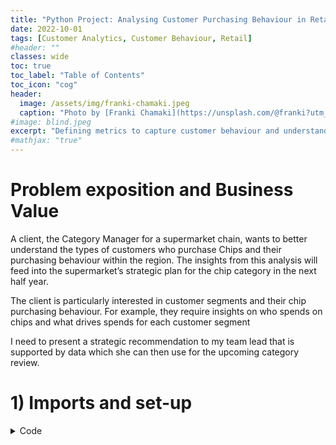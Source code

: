 ```yaml
---
title: "Python Project: Analysing Customer Purchasing Behaviour in Retail"
date: 2022-10-01
tags: [Customer Analytics, Customer Behaviour, Retail]
#header: ""
classes: wide
toc: true
toc_label: "Table of Contents"
toc_icon: "cog"
header:
  image: /assets/img/franki-chamaki.jpeg
  caption: "Photo by [Franki Chamaki](https://unsplash.com/@franki?utm_source=unsplash&utm_medium=referral&utm_content=creditCopyText) on [Unsplash](https://unsplash.com/?utm_source=unsplash&utm_medium=referral&utm_content=creditCopyText)"
#image: blind.jpeg
excerpt: "Defining metrics to capture customer behaviour and understanding the drivers of spend for different segments"
#mathjax: "true"
---
```




# Problem exposition and Business Value

A client, the Category Manager for a supermarket chain, wants to better understand the types of customers who purchase Chips and their purchasing behaviour within the region. The insights from this analysis will feed into the supermarket’s strategic plan for the chip category in the next half year.

The client is particularly interested in customer segments and their chip purchasing behaviour. For example, they require insights on who spends on chips and what drives spends for each customer segment

I need to present a strategic recommendation to my team lead that is supported by data which she can then use for the upcoming category review.

# 1) Imports and set-up


<details><summary>Code</summary><figure class="highlight">
    <pre><code data-lang="python"><span class="s1"> {% highlight python %}
    import pandas as pd
    import numpy as np
    import matplotlib.pyplot as plt
    import seaborn as sns
    import datetime

    plt.style.use('fivethirtyeight')
    {% endhighlight %} </span></code></pre></figure></details>


# 2) Load Datasets


```python
df_trans = pd.read_csv('/path_to_data/transaction_data.csv')
df_behv = pd.read_csv('/path_to_data/purchase_behaviour.csv')

```

# 3) Data Cleaning

## 3.1) Transactions dataset


```python
# find missing values

df_trans.isnull().sum()
```




    DATE              0
    STORE_NBR         0
    LYLTY_CARD_NBR    0
    TXN_ID            0
    PROD_NBR          0
    PROD_NAME         0
    PROD_QTY          0
    TOT_SALES         0
    dtype: int64




```python
# look at data types

df_trans.dtypes
```




    DATE               object
    STORE_NBR           int64
    LYLTY_CARD_NBR      int64
    TXN_ID              int64
    PROD_NBR            int64
    PROD_NAME          object
    PROD_QTY            int64
    TOT_SALES         float64
    dtype: object




```python
# change "DATE" column to datetime and PROD_NAME to string

df_trans['DATE'] = pd.to_datetime(df_trans['DATE'])
df_trans['PROD_NAME'] = df_trans['PROD_NAME'].astype('string')
```


```python
df_trans.dtypes
```




    DATE              datetime64[ns]
    STORE_NBR                  int64
    LYLTY_CARD_NBR             int64
    TXN_ID                     int64
    PROD_NBR                   int64
    PROD_NAME                 string
    PROD_QTY                   int64
    TOT_SALES                float64
    dtype: object




```python
# look at distributions and extreme values

df_trans.describe()
```




<div>
<style scoped>
    .dataframe tbody tr th:only-of-type {
        vertical-align: middle;
    }

    .dataframe tbody tr th {
        vertical-align: top;
    }

    .dataframe thead th {
        text-align: right;
    }
</style>
<table border="1" class="dataframe">
  <thead>
    <tr style="text-align: right;">
      <th></th>
      <th>STORE_NBR</th>
      <th>LYLTY_CARD_NBR</th>
      <th>TXN_ID</th>
      <th>PROD_NBR</th>
      <th>PROD_QTY</th>
      <th>TOT_SALES</th>
    </tr>
  </thead>
  <tbody>
    <tr>
      <th>count</th>
      <td>264836.00000</td>
      <td>2.648360e+05</td>
      <td>2.648360e+05</td>
      <td>264836.000000</td>
      <td>264836.000000</td>
      <td>264836.000000</td>
    </tr>
    <tr>
      <th>mean</th>
      <td>135.08011</td>
      <td>1.355495e+05</td>
      <td>1.351583e+05</td>
      <td>56.583157</td>
      <td>1.907309</td>
      <td>7.304200</td>
    </tr>
    <tr>
      <th>std</th>
      <td>76.78418</td>
      <td>8.057998e+04</td>
      <td>7.813303e+04</td>
      <td>32.826638</td>
      <td>0.643654</td>
      <td>3.083226</td>
    </tr>
    <tr>
      <th>min</th>
      <td>1.00000</td>
      <td>1.000000e+03</td>
      <td>1.000000e+00</td>
      <td>1.000000</td>
      <td>1.000000</td>
      <td>1.500000</td>
    </tr>
    <tr>
      <th>25%</th>
      <td>70.00000</td>
      <td>7.002100e+04</td>
      <td>6.760150e+04</td>
      <td>28.000000</td>
      <td>2.000000</td>
      <td>5.400000</td>
    </tr>
    <tr>
      <th>50%</th>
      <td>130.00000</td>
      <td>1.303575e+05</td>
      <td>1.351375e+05</td>
      <td>56.000000</td>
      <td>2.000000</td>
      <td>7.400000</td>
    </tr>
    <tr>
      <th>75%</th>
      <td>203.00000</td>
      <td>2.030942e+05</td>
      <td>2.027012e+05</td>
      <td>85.000000</td>
      <td>2.000000</td>
      <td>9.200000</td>
    </tr>
    <tr>
      <th>max</th>
      <td>272.00000</td>
      <td>2.373711e+06</td>
      <td>2.415841e+06</td>
      <td>114.000000</td>
      <td>200.000000</td>
      <td>650.000000</td>
    </tr>
  </tbody>
</table>
</div>



Let's investigate the highest TOT_SALES value


```python
df_trans[df_trans['TOT_SALES'] == 650]
```




<div>
<style scoped>
    .dataframe tbody tr th:only-of-type {
        vertical-align: middle;
    }

    .dataframe tbody tr th {
        vertical-align: top;
    }

    .dataframe thead th {
        text-align: right;
    }
</style>
<table border="1" class="dataframe">
  <thead>
    <tr style="text-align: right;">
      <th></th>
      <th>DATE</th>
      <th>STORE_NBR</th>
      <th>LYLTY_CARD_NBR</th>
      <th>TXN_ID</th>
      <th>PROD_NBR</th>
      <th>PROD_NAME</th>
      <th>PROD_QTY</th>
      <th>TOT_SALES</th>
    </tr>
  </thead>
  <tbody>
    <tr>
      <th>69762</th>
      <td>2018-08-19</td>
      <td>226</td>
      <td>226000</td>
      <td>226201</td>
      <td>4</td>
      <td>Dorito Corn Chp     Supreme 380g</td>
      <td>200</td>
      <td>650.0</td>
    </tr>
    <tr>
      <th>69763</th>
      <td>2019-05-20</td>
      <td>226</td>
      <td>226000</td>
      <td>226210</td>
      <td>4</td>
      <td>Dorito Corn Chp     Supreme 380g</td>
      <td>200</td>
      <td>650.0</td>
    </tr>
  </tbody>
</table>
</div>



Since the second highest TOT_SALES value is 29.5, this is clearly an outlier so I will drop this value


```python
df_trans.drop([69762, 69763], axis = 0, inplace = True)
```


```python
# Check for duplicate values

df_trans[df_trans.duplicated()]
```




<div>
<style scoped>
    .dataframe tbody tr th:only-of-type {
        vertical-align: middle;
    }

    .dataframe tbody tr th {
        vertical-align: top;
    }

    .dataframe thead th {
        text-align: right;
    }
</style>
<table border="1" class="dataframe">
  <thead>
    <tr style="text-align: right;">
      <th></th>
      <th>DATE</th>
      <th>STORE_NBR</th>
      <th>LYLTY_CARD_NBR</th>
      <th>TXN_ID</th>
      <th>PROD_NBR</th>
      <th>PROD_NAME</th>
      <th>PROD_QTY</th>
      <th>TOT_SALES</th>
    </tr>
  </thead>
  <tbody>
    <tr>
      <th>124845</th>
      <td>2018-01-10</td>
      <td>107</td>
      <td>107024</td>
      <td>108462</td>
      <td>45</td>
      <td>Smiths Thinly Cut   Roast Chicken 175g</td>
      <td>2</td>
      <td>6.0</td>
    </tr>
  </tbody>
</table>
</div>



There seems to be a single duplicated row. I will drop this.


```python
df_trans.drop(124845, axis = 0, inplace = True)
```


```python
# clean up PROD_NAME column by

# fixing spaces

for i in range(25):
    df_trans['PROD_NAME'] = df_trans['PROD_NAME'].replace(i*' ', ' ')

# removing whitespace

df_trans['PROD_NAME'] = df_trans['PROD_NAME'].str.strip()

# correcting misspelling of Doritos brand

df_trans['PROD_NAME'] = df_trans['PROD_NAME'].str.replace('Dorito', 'Doritos')
df_trans['PROD_NAME'] = df_trans['PROD_NAME'].str.replace('Doritoss', 'Doritos')
```


```python
df_trans['PROD_NAME'].value_counts().to_frame()
```




<div>
<style scoped>
    .dataframe tbody tr th:only-of-type {
        vertical-align: middle;
    }

    .dataframe tbody tr th {
        vertical-align: top;
    }

    .dataframe thead th {
        text-align: right;
    }
</style>
<table border="1" class="dataframe">
  <thead>
    <tr style="text-align: right;">
      <th></th>
      <th>PROD_NAME</th>
    </tr>
  </thead>
  <tbody>
    <tr>
      <th>Kettle Mozzarella   Basil &amp; Pesto 175g</th>
      <td>3304</td>
    </tr>
    <tr>
      <th>Kettle Tortilla ChpsHny&amp;Jlpno Chili 150g</th>
      <td>3296</td>
    </tr>
    <tr>
      <th>Cobs Popd Swt/Chlli &amp;Sr/Cream Chips 110g</th>
      <td>3269</td>
    </tr>
    <tr>
      <th>Tyrrells Crisps     Ched &amp; Chives 165g</th>
      <td>3268</td>
    </tr>
    <tr>
      <th>Cobs Popd Sea Salt  Chips 110g</th>
      <td>3265</td>
    </tr>
    <tr>
      <th>...</th>
      <td>...</td>
    </tr>
    <tr>
      <th>RRD Pc Sea Salt     165g</th>
      <td>1431</td>
    </tr>
    <tr>
      <th>Woolworths Medium   Salsa 300g</th>
      <td>1430</td>
    </tr>
    <tr>
      <th>NCC Sour Cream &amp;    Garden Chives 175g</th>
      <td>1419</td>
    </tr>
    <tr>
      <th>French Fries Potato Chips 175g</th>
      <td>1418</td>
    </tr>
    <tr>
      <th>WW Crinkle Cut      Original 175g</th>
      <td>1410</td>
    </tr>
  </tbody>
</table>
<p>114 rows × 1 columns</p>
</div>



## 3.2) Behaviours dataset


```python
# look at data types

df_behv.dtypes

# change "LIFESTAGE" and "PREMIUM_CUSTOMER" variables to 'string' type

df_behv['LIFESTAGE'] = df_behv['LIFESTAGE'].astype('string')
df_behv['PREMIUM_CUSTOMER'] = df_behv['PREMIUM_CUSTOMER'].astype('string')
```


```python
# check for duplicates

df_behv[df_behv.duplicated()]
```




<div>
<style scoped>
    .dataframe tbody tr th:only-of-type {
        vertical-align: middle;
    }

    .dataframe tbody tr th {
        vertical-align: top;
    }

    .dataframe thead th {
        text-align: right;
    }
</style>
<table border="1" class="dataframe">
  <thead>
    <tr style="text-align: right;">
      <th></th>
      <th>LYLTY_CARD_NBR</th>
      <th>LIFESTAGE</th>
      <th>PREMIUM_CUSTOMER</th>
    </tr>
  </thead>
  <tbody>
  </tbody>
</table>
</div>



There are no duplicates

# 4) Data Engineering


```python
# create feature to capture 'packet size'

df_trans['Packet Size'] = df_trans['PROD_NAME'].astype('str').str.extractall('(\d+)').unstack().fillna('').sum(axis=1).astype(int)

# create feature to capture year and month

df_trans['year_month'] = df_trans['DATE'].dt.to_period('M')

# create brand name feature

df_trans['brand_name'] = df_trans['PROD_NAME'].str.split(' ').str[0]
```

# 5) Merge datasets


```python
merged_df = pd.merge(df_trans, df_behv, how = 'inner', on = 'LYLTY_CARD_NBR')
merged_df.head()
```




<div>
<style scoped>
    .dataframe tbody tr th:only-of-type {
        vertical-align: middle;
    }

    .dataframe tbody tr th {
        vertical-align: top;
    }

    .dataframe thead th {
        text-align: right;
    }
</style>
<table border="1" class="dataframe">
  <thead>
    <tr style="text-align: right;">
      <th></th>
      <th>DATE</th>
      <th>STORE_NBR</th>
      <th>LYLTY_CARD_NBR</th>
      <th>TXN_ID</th>
      <th>PROD_NBR</th>
      <th>PROD_NAME</th>
      <th>PROD_QTY</th>
      <th>TOT_SALES</th>
      <th>Packet Size</th>
      <th>year_month</th>
      <th>brand_name</th>
      <th>LIFESTAGE</th>
      <th>PREMIUM_CUSTOMER</th>
    </tr>
  </thead>
  <tbody>
    <tr>
      <th>0</th>
      <td>2018-10-17</td>
      <td>1</td>
      <td>1000</td>
      <td>1</td>
      <td>5</td>
      <td>Natural Chip        Compny SeaSalt175g</td>
      <td>2</td>
      <td>6.0</td>
      <td>175</td>
      <td>2018-10</td>
      <td>Natural</td>
      <td>YOUNG SINGLES/COUPLES</td>
      <td>Premium</td>
    </tr>
    <tr>
      <th>1</th>
      <td>2019-05-14</td>
      <td>1</td>
      <td>1307</td>
      <td>348</td>
      <td>66</td>
      <td>CCs Nacho Cheese    175g</td>
      <td>3</td>
      <td>6.3</td>
      <td>175</td>
      <td>2019-05</td>
      <td>CCs</td>
      <td>MIDAGE SINGLES/COUPLES</td>
      <td>Budget</td>
    </tr>
    <tr>
      <th>2</th>
      <td>2018-10-11</td>
      <td>1</td>
      <td>1307</td>
      <td>346</td>
      <td>96</td>
      <td>WW Original Stacked Chips 160g</td>
      <td>2</td>
      <td>3.8</td>
      <td>160</td>
      <td>2018-10</td>
      <td>WW</td>
      <td>MIDAGE SINGLES/COUPLES</td>
      <td>Budget</td>
    </tr>
    <tr>
      <th>3</th>
      <td>2019-09-03</td>
      <td>1</td>
      <td>1307</td>
      <td>347</td>
      <td>54</td>
      <td>CCs Original 175g</td>
      <td>1</td>
      <td>2.1</td>
      <td>175</td>
      <td>2019-09</td>
      <td>CCs</td>
      <td>MIDAGE SINGLES/COUPLES</td>
      <td>Budget</td>
    </tr>
    <tr>
      <th>4</th>
      <td>2019-05-20</td>
      <td>1</td>
      <td>1343</td>
      <td>383</td>
      <td>61</td>
      <td>Smiths Crinkle Cut  Chips Chicken 170g</td>
      <td>2</td>
      <td>2.9</td>
      <td>170</td>
      <td>2019-05</td>
      <td>Smiths</td>
      <td>MIDAGE SINGLES/COUPLES</td>
      <td>Budget</td>
    </tr>
  </tbody>
</table>
</div>



# 6) EDA

## 6.1) Univariate Analysis - Purchase Frequency

We can find purchase frequency by looking at the number of transactions segmented by different variables



<details><summary>Code</summary><figure class="highlight">
    <pre><code data-lang="python"><span class="s1"> {% highlight python %}
    def uni_plot(feature, color, suptitle, title):
        a = merged_df[feature].value_counts().to_frame()
        a.reset_index(inplace = True)
        a.rename({'index':str(feature), str(feature):'Frequency'},
                   axis = 1, inplace = True)
        a.sort_values(by = 'Frequency', ascending = True, inplace = True)

        if len(a) > 10:
            a = a.iloc[len(a)-10:len(a)]

        if  merged_df[feature].dtype == int:
            merged_df[feature] = merged_df[feature].astype('string')


        plt.figure(figsize = (10, 6))
        plt.barh(a[feature], a['Frequency'], color = color, alpha = 0.7)
        plt.xlabel('Number of Transactions', size = 11)
        plt.xticks(size = 9)
        plt.ylabel(str(feature), size = 11)
        plt.yticks(size = 9)
        plt.title(title, size = 14)
        plt.suptitle(suptitle)


        plt.show()
        {% endhighlight %} </span></code></pre></figure></details>


### 6.11) Lifestage


<details><summary>Code</summary><figure class="highlight">
    <pre><code data-lang="python"><span class="s1"> {% highlight python %}
    uni_plot('LIFESTAGE', '#CF9893', 'Older Customers Purchase Chips Most Frequently',
         'Distribution of Transactions by Customers\' Lifestage')
         {% endhighlight %} </span></code></pre></figure></details>


<img src="{{ site.url }}{{ site.baseurl }}/images/retail-behaviour/output_31_0.png" alt="None">




```python
# let's also quickly find out how many customers are in each stage

merged_df.LYLTY_CARD_NBR.nunique() # yields 72636
```




    72636


And what proportion of the total customers do customers from the above segment make up?


<details><summary>Code</summary><figure class="highlight">
    <pre><code data-lang="python"><span class="s1"> {% highlight python %}
    cust_count = []
    lifestages = list(set(merged_df.LIFESTAGE))

    for i in lifestages:
        cust_count.append(merged_df[merged_df['LIFESTAGE'] == i]['LYLTY_CARD_NBR'].nunique())

    cust_per_lifestage = pd.DataFrame({'Lifestage': lifestages,
                                       'num_customers':cust_count})


    colors = ['#fbf8cc', '#fde4cf', '#f1c0e8',
              '#cfbaf0', '#a3c4f3', '#8eecf5',
              '#b9fbc0']


    fig1, ax1 = plt.subplots(figsize = (9, 8))

    ax1.pie(cust_per_lifestage['num_customers'], labels = cust_per_lifestage['Lifestage'],
            autopct='%1.1f%%', shadow = False, startangle = 90,
            textprops = {'fontsize':'12'}, colors = colors)


    ax1.axis('equal')  
    plt.title('Customers in Each Segment as Share of All Customers', size = 14)
    plt.suptitle('Retirees and Older Singles/Couples Account for 2 Out of Every 5 Customers')
    plt.show()
    {% endhighlight %} </span></code></pre></figure></details>



<img src="{{ site.url }}{{ site.baseurl }}/images/retail-behaviour/output_33_0.png" alt="None">



### 6.12) Product Name


<details><summary>Code</summary><figure class="highlight">
    <pre><code data-lang="python"><span class="s1"> {% highlight python %}
    uni_plot('brand_name', '#BC7C9C', '"Kettle" and "Smiths" Brand Chips are Purchased with the Greatest Frequency',
         'Top 10 Most Frequently Purchased Products (Number of Transactions)')
    {% endhighlight %} </span></code></pre></figure></details>




<img src="{{ site.url }}{{ site.baseurl }}/images/retail-behaviour/output_35_0.png" alt="None">





**Takeaways**:


- Older customers, whether they are married, single, retired or with children purchase chips with the greatest frequency. This suggests these are valuable segments to our client. However, we must note that this is not the same as saying "older customers buy the greatest amount of chip products". We will explore this particular question later.


- The "Kettle" and "Smiths" brands saw the greatest number of purchases *by transaction*, not by number of chip products sold. "Kettle" chips are a clear outlier because there is a substantial gap between it and 2nd-placed "Smiths" chips. "Pringles" and "Doritos" round out the top 4 with the rest of the pack trailing far behind



### 6.13) Customer Category



<details><summary>Code</summary><figure class="highlight">
    <pre><code data-lang="python"><span class="s1"> {% highlight python %}
    uni_plot('PREMIUM_CUSTOMER', '#7A5980',
             'The Greatest Proportion of Transactions Involve the "Mainstream" Customer Category',
             'Number of Transactions by Customer Category')

    {% endhighlight %} </span></code></pre></figure></details>




<img src="{{ site.url }}{{ site.baseurl }}/images/retail-behaviour/output_38_0.png" alt="None">




**Takeaways**:

- Clearly, the greatest number of sales involve the "Mainstream" customer category, while "Premium" customers are responsible for the least number of sales.


- However, this is to be expected. Premium customers usually buy higher-priced products and price is inversely correlated with both purchase frequency (as shown here) and purchase quantity.

    As a result, while we can say that Mainstream customers purchase chips with the greatest frequency, we **cannot** say that they are responsible for the greatest revenue for our client. As we have no data on pricing, we are unable to explore this avenue further


As we did with lifestage, let's check what proportion of customers belong to each segment

<details><summary>Code</summary><figure class="highlight">
    <pre><code data-lang="python"><span class="s1"> {% highlight python %}
    cust_count = []
    categories = list(set(merged_df.PREMIUM_CUSTOMER))

    for i in categories:
        cust_count.append(merged_df[merged_df['PREMIUM_CUSTOMER'] == i]['LYLTY_CARD_NBR'].nunique())

    cust_per_category = pd.DataFrame({'Category': categories,
                                       'num_customers':cust_count})


    colors = ['#cdb4db', '#ffafcc', '#a2d2ff']


    fig1, ax1 = plt.subplots(figsize = (9, 8))

    ax1.pie(cust_per_category['num_customers'], labels = cust_per_category['Category'],
            autopct='%1.1f%%', shadow = False, startangle = 90,
            textprops = {'fontsize':'12'}, colors = colors)


    ax1.axis('equal')  
    plt.title('Customers in Each Segment as Share of All Customers', size = 14)
    plt.suptitle('For every 60 customers, 16 are Premium, 24 are Mainstream and 20 are Budget')
    #plt.tight_layout()
    plt.show()
    {% endhighlight %} </span></code></pre></figure></details>




<img src="{{ site.url }}{{ site.baseurl }}/images/retail-behaviour/output_40_0.png" alt="None">



### 6.14) Evolution of Number of Transactions Through Time


<details><summary>Code</summary><figure class="highlight">
    <pre><code data-lang="python"><span class="s1"> {% highlight python %}
    transactions_per_month = merged_df.year_month.value_counts().to_frame()

    transactions_per_month.reset_index(inplace = True)

    transactions_per_month.sort_values(by = 'index', inplace = True)

    transactions_per_month['index'] = transactions_per_month['index'].astype('string')

    transactions_per_month.plot(x = 'index', y = 'year_month',
                                kind = 'line', figsize = (10, 6),
                                color = '#A96DA3', alpha = 0.7)

    plt.xlabel('Month', size = 11)
    plt.xticks(size = 9)
    plt.ylabel('Number of Transactions', size = 11)
    plt.yticks(size = 9)
    plt.title('Number of Transactions by Month', size = 14)
    plt.suptitle('Vast Majority of Transactions Occur Between 07-2018 and 06-2019')

    plt.legend().remove()
    {% endhighlight %} </span></code></pre></figure></details>




<img src="{{ site.url }}{{ site.baseurl }}/images/retail-behaviour/output_42_0.png" alt="None">






**Takeaways**:

Interestingly, there is a sharp increase in the number of transactions During July 2017. This number stays fairly high and consistent until June 2018, then drops sharply again.



It is not clear from the data why this is occuring. There is no clear seasonality aspect to the sales of chips. Perhaps there was an extremely successful marketing campaign that coincided with this period of high sales, but this is really unlikely.



Whatever factor explains this graph is of paramount importance to the client because it yields an immense increase in sales


## 6.2) Bivariate Analysis - Total Qty of Products Sold (Best-Selling Products)

<details><summary>Code</summary><figure class="highlight">
    <pre><code data-lang="python"><span class="s1"> {% highlight python %}
    def aggregator(x, y, color, suptitle, title):
        df = merged_df.groupby(x)[y].sum().to_frame().reset_index().sort_values(by = y, ascending = True)

        if len(df) > 10:
            df = df.iloc[len(df) - 10:len(df)]

        plt.figure(figsize = (10, 6))
        plt.barh(df[x], df[y], color = color, alpha = 0.7)
        plt.xlabel(y, size = 11)
        plt.xticks(size = 9)
        plt.ylabel(x, size = 11)
        plt.yticks(size = 9)
        plt.title(title, size = 14)
        plt.suptitle(suptitle)


        plt.show()
        {% endhighlight %} </span></code></pre></figure></details>

### 6.21) Total Product Sales by Brand - Best-Selling Brand


<details><summary>Code</summary><figure class="highlight">
    <pre><code data-lang="python"><span class="s1"> {% highlight python %}
    aggregator('brand_name', 'TOT_SALES', '#3B3B58',
               '"Kettle" chips dominate the competition and significantly outsold competitors',
               'Top 10 Products By Total Units Sold ')
    {% endhighlight %} </span></code></pre></figure></details>




<img src="{{ site.url }}{{ site.baseurl }}/images/retail-behaviour/output_47_0.png" alt="None">






**Takeaway**:


- The product with the greatest number of units sold belongs to the "Kettle" and "Doritos" brands. With our previous findings, we can conclude that not only are "Kettle" and "Doritos" brands chips bought most often, they are also bought at the greatest quantities (number of units) overall


- For example, "Kettle" chips were bought in over 1 million transactions with almost 4 million units bought. So we can also say that the average number of "Kettle" chips bought per transaction was about 4


- As before, "Smiths" and "Pringles" round out the top 4. Interestingly, however, we see that while "Doritos" chips outsold "Smiths" chips in terms of total quantity, Smiths chips were sold more often (by a slight amount). So, on average, customers bought "Smiths" chips more often but in smaller quantities compared to "Doritos" chips

### 6.22) Total Product Sales by Lifestage


<details><summary>Code</summary><figure class="highlight">
    <pre><code data-lang="python"><span class="s1"> {% highlight python %}
    aggregator('LIFESTAGE', 'TOT_SALES', '#CF9893',
               'Older Customers are the Biggest Purchasers of Chips',
               'Total Product Sales by Customer Lifestage')
    {% endhighlight %} </span></code></pre></figure></details>




<img src="{{ site.url }}{{ site.baseurl }}/images/retail-behaviour/output_50_0.png" alt="None">





**Takeaway**:


- We see that not only are Older Singles/Couples, Retirees and Older Families the customer segments that purchase chip products with the greatest frequency, they also purchase the largest quantities of chips.


-    These findings point to the idea that these segments are very valuable to our client and that the client should continue to target and promote these segments in their supermarket’s strategic plan


### 6.23) Total Product Sales by Customer Category


<details><summary>Code</summary><figure class="highlight">
    <pre><code data-lang="python"><span class="s1"> {% highlight python %}
    aggregator('PREMIUM_CUSTOMER', 'TOT_SALES', '#BC7C9C',
               'Mainstream Category Customers are the Biggest Purchasers of Chips',
               'Total Product Sales by Customer Category')
    {% endhighlight %} </span></code></pre></figure></details>




<img src="{{ site.url }}{{ site.baseurl }}/images/retail-behaviour/output_53_0.png" alt="None">





**Takeaway**:


- We see a similar distribution here as in the "Customer Category vs Number of Transactions" visualisation.

    At first glance, we may think that Mainstream customers are the most valuable to our client because they buy the most products and do so with the greatest frequency. However, this would be an erroneous inference. This is because we have no data on the prices of the products that these customers buy, so we do not know what proportion of total revenue they're responsible for.


- In other words, it is possible (and even likely) that the Premium customers are responsible for the greatest share of revenue for our client. Premium customers have that category name assigned to them for a reason; they likely buy more expensive chips. And finally, it is important to recall that one of the most basic laws of economics states that price is negatively correlated with quantity demanded, so the visualisation above is quite in line with expectations


### 6.24) Total Product Sales by Packet Size


<details><summary>Code</summary><figure class="highlight">
    <pre><code data-lang="python"><span class="s1"> {% highlight python %}
    merged_df.groupby('Packet Size')['TOT_SALES'].sum().to_frame().reset_index().plot(kind = 'bar',
                                                                                      x = 'Packet Size',
                                                                                      y = 'TOT_SALES',
                                                                                      figsize = (10, 6),
                                                                                      color = '#7A5980',
                                                                                      alpha = 0.7)
    plt.xlabel('Packet Size (Grams)', size = 11)
    plt.ylabel("Total Number of Chip Products Sold", size = 11)
    plt.xticks(size = 9)
    plt.yticks(size = 9)
    plt.title('Total Chip Products Sold By Packet Size in grams', size = 14)
    plt.suptitle('Customers Overwhelmingly Prefer 175g and 150g Packet Sizes')
    plt.legend().remove()
    {% endhighlight %} </span></code></pre></figure></details>




<img src="{{ site.url }}{{ site.baseurl }}/images/retail-behaviour/output_56_0.png" alt="None">




**Takeaway**:

- 175g and 150g, packets that can be considered "medium-sized", proved to be the most popular with customers.


- Interestingly, we see a segment of customers that prefer larger-sized packets as well, ranging from 270g to 380g.

    Below we see that for the subset of customers who buy these larger packets, the best-selling brand is "Smiths", not "Kettle". Recall that "Kettle" was the best-selling brand overall by a tremendous margin overall, but it is nowhere to be found here. We can conclude that either "Kettle" does not offer large packet sizes or if they do, customers do not prefer larger sizes for this brand




```python
merged_df[merged_df['Packet Size'].isin([270, 300, 330, 380])].groupby('brand_name')['TOT_SALES'].sum().sort_values(ascending = False)

# the "Old" value refers to "Old El Palso Salsa Dip". It is not a chips brand so we exclude it
```




    brand_name
    Smiths        105474.4
    Old            90785.1
    Doritos        86703.6
    Twisties       55425.4
    Cheezels       34296.9
    Woolworths      8284.5
    Name: TOT_SALES, dtype: float64




```python
merged_df[merged_df['brand_name'].str.contains('Old')]
```




<div>
<style scoped>
    .dataframe tbody tr th:only-of-type {
        vertical-align: middle;
    }

    .dataframe tbody tr th {
        vertical-align: top;
    }

    .dataframe thead th {
        text-align: right;
    }
</style>
<table border="1" class="dataframe">
  <thead>
    <tr style="text-align: right;">
      <th></th>
      <th>DATE</th>
      <th>STORE_NBR</th>
      <th>LYLTY_CARD_NBR</th>
      <th>TXN_ID</th>
      <th>PROD_NBR</th>
      <th>PROD_NAME</th>
      <th>PROD_QTY</th>
      <th>TOT_SALES</th>
      <th>Packet Size</th>
      <th>year_month</th>
      <th>brand_name</th>
      <th>LIFESTAGE</th>
      <th>PREMIUM_CUSTOMER</th>
    </tr>
  </thead>
  <tbody>
    <tr>
      <th>7</th>
      <td>2019-05-19</td>
      <td>4</td>
      <td>4074</td>
      <td>2982</td>
      <td>57</td>
      <td>Old El Paso Salsa   Dip Tomato Mild 300g</td>
      <td>1</td>
      <td>5.1</td>
      <td>300</td>
      <td>2019-05</td>
      <td>Old</td>
      <td>MIDAGE SINGLES/COUPLES</td>
      <td>Budget</td>
    </tr>
    <tr>
      <th>17</th>
      <td>2018-11-19</td>
      <td>4</td>
      <td>4196</td>
      <td>3536</td>
      <td>59</td>
      <td>Old El Paso Salsa   Dip Tomato Med 300g</td>
      <td>2</td>
      <td>10.2</td>
      <td>300</td>
      <td>2018-11</td>
      <td>Old</td>
      <td>MIDAGE SINGLES/COUPLES</td>
      <td>Budget</td>
    </tr>
    <tr>
      <th>50</th>
      <td>2018-12-26</td>
      <td>19</td>
      <td>19272</td>
      <td>16684</td>
      <td>59</td>
      <td>Old El Paso Salsa   Dip Tomato Med 300g</td>
      <td>1</td>
      <td>5.1</td>
      <td>300</td>
      <td>2018-12</td>
      <td>Old</td>
      <td>MIDAGE SINGLES/COUPLES</td>
      <td>Budget</td>
    </tr>
    <tr>
      <th>83</th>
      <td>2018-08-13</td>
      <td>36</td>
      <td>36302</td>
      <td>33187</td>
      <td>57</td>
      <td>Old El Paso Salsa   Dip Tomato Mild 300g</td>
      <td>2</td>
      <td>10.2</td>
      <td>300</td>
      <td>2018-08</td>
      <td>Old</td>
      <td>MIDAGE SINGLES/COUPLES</td>
      <td>Budget</td>
    </tr>
    <tr>
      <th>87</th>
      <td>2019-05-15</td>
      <td>39</td>
      <td>39144</td>
      <td>35506</td>
      <td>57</td>
      <td>Old El Paso Salsa   Dip Tomato Mild 300g</td>
      <td>1</td>
      <td>5.1</td>
      <td>300</td>
      <td>2019-05</td>
      <td>Old</td>
      <td>MIDAGE SINGLES/COUPLES</td>
      <td>Budget</td>
    </tr>
    <tr>
      <th>...</th>
      <td>...</td>
      <td>...</td>
      <td>...</td>
      <td>...</td>
      <td>...</td>
      <td>...</td>
      <td>...</td>
      <td>...</td>
      <td>...</td>
      <td>...</td>
      <td>...</td>
      <td>...</td>
      <td>...</td>
    </tr>
    <tr>
      <th>264565</th>
      <td>2018-03-07</td>
      <td>258</td>
      <td>258426</td>
      <td>257384</td>
      <td>59</td>
      <td>Old El Paso Salsa   Dip Tomato Med 300g</td>
      <td>2</td>
      <td>10.2</td>
      <td>300</td>
      <td>2018-03</td>
      <td>Old</td>
      <td>YOUNG SINGLES/COUPLES</td>
      <td>Premium</td>
    </tr>
    <tr>
      <th>264623</th>
      <td>2018-07-11</td>
      <td>262</td>
      <td>262061</td>
      <td>261665</td>
      <td>65</td>
      <td>Old El Paso Salsa   Dip Chnky Tom Ht300g</td>
      <td>2</td>
      <td>10.2</td>
      <td>300</td>
      <td>2018-07</td>
      <td>Old</td>
      <td>YOUNG SINGLES/COUPLES</td>
      <td>Premium</td>
    </tr>
    <tr>
      <th>264631</th>
      <td>2018-08-23</td>
      <td>262</td>
      <td>262084</td>
      <td>261793</td>
      <td>57</td>
      <td>Old El Paso Salsa   Dip Tomato Mild 300g</td>
      <td>2</td>
      <td>10.2</td>
      <td>300</td>
      <td>2018-08</td>
      <td>Old</td>
      <td>YOUNG SINGLES/COUPLES</td>
      <td>Premium</td>
    </tr>
    <tr>
      <th>264644</th>
      <td>2019-01-01</td>
      <td>264</td>
      <td>264165</td>
      <td>262926</td>
      <td>65</td>
      <td>Old El Paso Salsa   Dip Chnky Tom Ht300g</td>
      <td>2</td>
      <td>10.2</td>
      <td>300</td>
      <td>2019-01</td>
      <td>Old</td>
      <td>YOUNG SINGLES/COUPLES</td>
      <td>Premium</td>
    </tr>
    <tr>
      <th>264691</th>
      <td>2019-04-20</td>
      <td>265</td>
      <td>265103</td>
      <td>263419</td>
      <td>59</td>
      <td>Old El Paso Salsa   Dip Tomato Med 300g</td>
      <td>1</td>
      <td>5.1</td>
      <td>300</td>
      <td>2019-04</td>
      <td>Old</td>
      <td>YOUNG SINGLES/COUPLES</td>
      <td>Premium</td>
    </tr>
  </tbody>
</table>
<p>9324 rows × 13 columns</p>
</div>



# 7) Deeper Dive Into Customer Segments

## 7.1) Most Valuable Segments by Total Products Sold

<details><summary>Code</summary><figure class="highlight">
    <pre><code data-lang="python"><span class="s1"> {% highlight python %}
    sales_best_segments = merged_df.groupby(['LIFESTAGE', 'PREMIUM_CUSTOMER'])['TOT_SALES'].sum().to_frame().sort_values(by = 'TOT_SALES',
                                                                                                   ascending = False)

    sales_best_segments.head()
    {% endhighlight %} </span></code></pre></figure></details>




<div>
<style scoped>
    .dataframe tbody tr th:only-of-type {
        vertical-align: middle;
    }

    .dataframe tbody tr th {
        vertical-align: top;
    }

    .dataframe thead th {
        text-align: right;
    }
</style>
<table border="1" class="dataframe">
  <thead>
    <tr style="text-align: right;">
      <th></th>
      <th></th>
      <th>TOT_SALES</th>
    </tr>
    <tr>
      <th>LIFESTAGE</th>
      <th>PREMIUM_CUSTOMER</th>
      <th></th>
    </tr>
  </thead>
  <tbody>
    <tr>
      <th>OLDER FAMILIES</th>
      <th>Budget</th>
      <td>168363.25</td>
    </tr>
    <tr>
      <th>YOUNG SINGLES/COUPLES</th>
      <th>Mainstream</th>
      <td>157621.60</td>
    </tr>
    <tr>
      <th>RETIREES</th>
      <th>Mainstream</th>
      <td>155677.05</td>
    </tr>
    <tr>
      <th>YOUNG FAMILIES</th>
      <th>Budget</th>
      <td>139345.85</td>
    </tr>
    <tr>
      <th>OLDER SINGLES/COUPLES</th>
      <th>Budget</th>
      <td>136769.80</td>
    </tr>
  </tbody>
</table>
</div>



Let's filter out each best segment and assign them to different dataframes so that we can use these if needed


<details><summary>Code</summary><figure class="highlight">
    <pre><code data-lang="python"><span class="s1"> {% highlight python %}
    older_fam_budget = merged_df.loc[(merged_df['LIFESTAGE'] == 'OLDER FAMILIES') &
                                     (merged_df['PREMIUM_CUSTOMER'] == 'Budget')]

    young_sing_coup_main = merged_df.loc[(merged_df['LIFESTAGE'] == 'YOUNG SINGLES/COUPLES') &
                                         (merged_df['PREMIUM_CUSTOMER'] == 'Mainstream')]

    retirees_main = merged_df.loc[(merged_df['LIFESTAGE'] == 'RETIREES') &
                                  (merged_df['PREMIUM_CUSTOMER'] == 'Mainstream')]

    young_fam_budget = merged_df.loc[(merged_df['LIFESTAGE'] == 'YOUNG FAMILIES') &
                                     (merged_df['PREMIUM_CUSTOMER'] == 'Budget')]

    older_sing_coup_budget = merged_df.loc[(merged_df['LIFESTAGE'] == 'OLDER SINGLES/COUPLES') &
                                     (merged_df['PREMIUM_CUSTOMER'] == 'Budget')]
    {% endhighlight %} </span></code></pre></figure></details>

## 7.2) Most Valuable Segments' Share of All Product Sales


<details><summary>Code</summary><figure class="highlight">
    <pre><code data-lang="python"><span class="s1"> {% highlight python %}
    sum_sales_best_segments = sales_best_segments.iloc[:5].sum().sum()

    labels = ['5 Best Segments', 'All Remaining Segments']
    sizes = [sum_sales_best_segments, sales_best_segments.TOT_SALES.sum() - sum_sales_best_segments]
    explode = (0.05, 0)
    colors = ['#f0a6ca', '#b8bedd']



    fig1, ax1 = plt.subplots(figsize = (6, 6))

    ax1.pie(sizes, explode = explode, labels = labels, autopct='%1.1f%%',
            shadow = False, startangle = 90, textprops = {'fontsize':'12'},
            colors = colors)


    ax1.axis('equal')  
    plt.title('% Split of Sales Comparing Products Sold of 5 Best Segments Vs All Other Segments', size = 14)
    plt.suptitle('Combined Products Sold for 5 Best Segments Account for Nearly 40% of All Products Sold')
    #plt.tight_layout()
    plt.show()
    {% endhighlight %} </span></code></pre></figure></details>




<img src="{{ site.url }}{{ site.baseurl }}/images/retail-behaviour/output_65_0.png" alt="None">




**Takeaway**:


- The most valuable customer segments, in order, are:


    - Older Families + Budget
    - Younger Singles/Couples + Mainstream
    - Retirees + Mainstream
    - Young Families + Budget
    - Older Singles/Couples + Budget


- These best segments account for 2 out of every 5 chip products sold, making these extremely valuable segments to target


## 7.3) Evolution of Spending Patterns Over Time of 5 Best Segments


<details><summary>Code</summary><figure class="highlight">
    <pre><code data-lang="python"><span class="s1"> {% highlight python %}
    def segment_sales(lifestage, category, title):
        df = merged_df.loc[(merged_df['LIFESTAGE'] == lifestage) &
                                     (merged_df['PREMIUM_CUSTOMER'] == category)]

        df = df.groupby('year_month')['TOT_SALES'].sum().reset_index()

        df.rename({'TOT_SALES':title},
                              axis = 1, inplace = True)
        return df


    older_fam_budget_sales = segment_sales('OLDER FAMILIES', 'Budget', 'old_fam_budget_sales')
    young_single_mainstream_sales = segment_sales('YOUNG SINGLES/COUPLES', 'Mainstream', 'young_single_mainstream_sales')
    retirees_mainstream_sales = segment_sales('RETIREES', 'Mainstream', 'retirees_mainstream_sales')

    young_families_budget_sales = segment_sales('YOUNG FAMILIES', 'Budget', 'youngFam_budget_sales')
    older_couples_budget_sales = segment_sales('OLDER SINGLES/COUPLES', 'Budget', 'old_sin_couple_sales')

    best_segments_sales = pd.merge(older_fam_budget_sales, young_single_mainstream_sales,  on = 'year_month')
    best_segments_sales = pd.merge(best_segments_sales, retirees_mainstream_sales,  on = 'year_month')
    best_segments_sales = pd.merge(best_segments_sales, young_families_budget_sales,  on = 'year_month')
    best_segments_sales = pd.merge(best_segments_sales, older_couples_budget_sales,  on = 'year_month')


    best_segments_sales.plot(kind = 'line', x = 'year_month',
                       y = ['old_fam_budget_sales',
                            'young_single_mainstream_sales',
                            'retirees_mainstream_sales',
                            'youngFam_budget_sales',
                            'old_sin_couple_sales'],
                       alpha = 0.7, figsize = (12, 6),
                       color = ['#987284', '#75B9BE', '#D0D6B5',
                                '#F9B5AC', '#EE7674'])
    plt.legend(loc = 'lower center', labels = ['Older Families + Budget',
                                               'Young Singles/Couples + Mainstream',
                                               'Retirees + Mainstream',
                                               'Young Families + Budget',
                                               'Old Singles/Couples + Budget'])

    plt.xlabel('Month and Year', size = 11)
    plt.ylabel('Number of Products Sold', size = 11)
    plt.xticks(size = 9)
    plt.yticks(size = 9)
    plt.suptitle('Customers from Best Segments Buy Large Quantities of Chips Only Between 06-2018 and 06-2019')
    plt.title('Total Products Purchased by 5 Best Customer Segments - Jan 2018 to Dec 2019',
               size = 14)
    {% endhighlight %} </span></code></pre></figure></details>




<img src="{{ site.url }}{{ site.baseurl }}/images/retail-behaviour/output_68_1.png" alt="None">






**Takeaway**:


- Top 3 Best Customer Segments by Number of Products Purchased had fairly similar spending patterns. They all share


    - A high, sustained level between June 2018 and June 2019 which sees cyclical purchasing behaviour
    - A dip in that level during February 2019
    - A peak in that level during March 2019



## 7.4) Average Frequency of Chip Purchases for Most Valuable Segments

To do this, I can find the difference in number of days for each purchase within a segment then average this.

However, that would introduce a problem: since many different customers can buy chips on a given day, the difference in days between these data points would be 0. This would give a misleading idea of the frequency of chip purchases because the average would be very low due to the nature of the calculations.

To solve this, I need to:

1. compare the purchase dates of individual (unique) customers within a segment then

2. compute the average number of days elapsed between purchases for that particular customer then

3. repeat for a random sample of 1000 customers from that segment


I can then find:

- the individual average purchase frequency for each segment (1000 customers each)

- the collective average purchase frequency for all 5 segments (5000 customers in total)


<details><summary>Code</summary><figure class="highlight">
    <pre><code data-lang="python"><span class="s1"> {% highlight python %}
    # create two lists.

    # One to store average number of days elapsed between purchases for each customer

    avg_days_purchase_per_cust = []

    # One to store the average number of days elapsed between purchases for each segment

    avg_days_cust_segment = []



    def freq_purchase(lifestage, category):

        # filter for required best segment
        df = merged_df.loc[(merged_df['LIFESTAGE'] == lifestage) & (merged_df['PREMIUM_CUSTOMER'] == category)]

        # randomly sample 1000 customers from this segment
        random_cust = list(df.sample(n = 1000, random_state = 42).LYLTY_CARD_NBR)

        # write a loop to find the average number of days between purchases for each randomly-sampled customer

        for i in range(len(random_cust)):
                # isolate to one customer
                x = df[df['LYLTY_CARD_NBR'] == random_cust[i]].copy()

                # sort by date
                x.sort_values(by = ['DATE'], inplace = True)

                # find difference in days between each purchase
                x['Days Since Last Purchase'] = (x['DATE'] - x['DATE'].shift(1))

                # fill null values
                x['Days Since Last Purchase'] = x['Days Since Last Purchase'].fillna(pd.Timedelta(seconds=0))

                # remove first purchase date because it cannot compare to an 'earlier' date
                # then find the mean
                avg_1 = x.iloc[1:len(df)]['Days Since Last Purchase'].copy().mean()

                # add each individual customer mean to our pre-defined list list
                avg_days_purchase_per_cust.append(avg_1)

                # when we have collected 1000 customer averages (which comprises a single segment),
                # find the average of those 100 averages. This gives the average for the whole segment
                # then add this segment-level average to our second pre-defined list

                if len(avg_days_purchase_per_cust) > 999:
                    avg_2 = pd.to_timedelta(pd.Series(avg_days_purchase_per_cust)).mean()

                    # add average of this segment to another list
                    avg_days_cust_segment.append(avg_2)

                    # wipe initial list clean for next run of loop
                    avg_days_purchase_per_cust.clear()
                else:
                    pass
      {% endhighlight %} </span></code></pre></figure></details>



<details><summary>Code</summary><figure class="highlight">
    <pre><code data-lang="python"><span class="s1"> {% highlight python %}
    freq_purchase('OLDER FAMILIES', 'Budget')
    freq_purchase('YOUNG SINGLES/COUPLES', 'Mainstream')
    freq_purchase('RETIREES', 'Mainstream')
    freq_purchase('YOUNG FAMILIES', 'Budget')
    freq_purchase('OLDER SINGLES/COUPLES', 'Budget')

    avg_days_cust_segment = [x.days for x in avg_days_cust_segment]
    avg_days_cust_segment = pd.DataFrame({'Segments': ['Older Families + Budget',
                                    'Younger Singles/Couples + Mainstream',
                                    'Retirees + Mainstream',
                                    'Young Families + Budget',
                                    'Older Singles/Couples + Budget'],
                                    'Average Number of Days Between Purchases':avg_days_cust_segment})
    {% endhighlight %} </span></code></pre></figure></details>


<details><summary>Code</summary><figure class="highlight">
    <pre><code data-lang="python"><span class="s1"> {% highlight python %}
    plt.figure(figsize = (8, 6))
    plt.barh(width = avg_days_cust_segment['Average Number of Days Between Purchases'],
             y = avg_days_cust_segment['Segments'], color = '#CF9893', alpha = 0.7)

    plt.xlabel('Average Number of Days Between Purchases', size = 11)
    plt.ylabel('Customer Segment', size = 11)
    plt.xticks(size = 9)
    plt.yticks(size = 9)
    plt.suptitle('Customers from Best Segments Buy Chips Between Every 2 to 4 Months on Average')
    plt.title('Average Number of Days Elapsed Between Purchases for 1000 Randomly Sampled Customers From Best Segments',
               size = 14)
    {% endhighlight %} </span></code></pre></figure></details>



<img src="{{ site.url }}{{ site.baseurl }}/images/retail-behaviour/output_73_1.png" alt="None">




**Takeaways**:


1. Customers from our best segments make purchases on average between every 2 to 4 months.

    *   Among these segments, "Retirees + Mainstream" & "Younger Singles/Couples + Mainstream" are placed near the upper end of this range, with the former in particular taking more than 4 months on average to make a purchase and the latter taking 110 days

    *   The remaining 3 segments all take less than 95 days or just over 3 months to make repeat purchases on average. In particular, "Older Families + Budget" customers take about 75 days to make repeat chips purchases. This segment therefore buys chips with the highest frequency


2. Interestingly, all of the segments on the lower end of our range come from the "Budget" category. This suggests "Budget" customers are more likely to purchase chips more frequently than either "Mainstream" or "Premium" customers

    *   Segments with "Mainstream" customers are on the upper end of this range

    *   There are no segments with "Premium" customers, further supporting my hypothesis that Premium customers buy fewer products overall with less frequency, but they likely buy the more expensive products


## 7.5) Average Qty Bought per Customer in Best Segments


<details><summary>Code</summary><figure class="highlight">
    <pre><code data-lang="python"><span class="s1"> {% highlight python %}
    print('Average Qty Bought Per Customer in the following segments is: ')

    print('Older Families + Budget: {:0.2f}'.format(round(older_fam_budget.TOT_SALES.sum()/
                                                          older_fam_budget.LYLTY_CARD_NBR.nunique()), 2))

    print('Young Singles/Couples + Mainstream: {:0.2f}'.format(young_sing_coup_main.TOT_SALES.sum()/
                                                               young_sing_coup_main.LYLTY_CARD_NBR.nunique()))

    print('Retirees + Mainstream: {:0.2f}'.format(retirees_main.TOT_SALES.sum()/
                                                  retirees_main.LYLTY_CARD_NBR.nunique()))

    print('Young Families + Budget: {:0.2f}'.format(young_fam_budget.TOT_SALES.sum()/
                                                    young_fam_budget.LYLTY_CARD_NBR.nunique()))

    print('Older Singles/Couples + Budget: {:0.2f}'.format(older_sing_coup_budget.TOT_SALES.sum()/
                                                           older_sing_coup_budget.LYLTY_CARD_NBR.nunique()))
    {% endhighlight %} </span></code></pre></figure></details>


Average Qty Bought Per Customer in the following segments is:

```Python

    Older Families + Budget: 36.00
    Young Singles/Couples + Mainstream: 19.49
    Retirees + Mainstream: 24.03
    Young Families + Budget: 34.69
    Older Singles/Couples + Budget: 27.75
```


While the Young Singles/Couples + Mainstream and Retirees + Mainstream segments buy more chips overall, they also have a proportionally greater number of customers. This means that, on a per customer basis, the Young Families + Budget segment is more valuable because customers in this segment buy more chips on average than in the two aforementioned segments


# 8) Conclusions


The "best" segments for our client in the context of their chip-purchasing behaviour when it comes to both frequency and total quantity bought are older customers. In particular, Older Singles/Couples + Budget, Retirees + Mainstream and Older Families + Budget, all of whom also belong to the "Budget" category, all rank near the top of these measures.


However, if we look at the average quantity bought by customers in each segment, then the unifying factor behind the best segments is families and the budget category. This is because Older Families + Budget and Young Families + Budget rank 1st and 2nd in both the frequency of purchasing and in the average qty of chips bought per customer.

Older And Young Families + Budget make a trip to the supermarket to buy chips approximately every 2.5 months, which is by far the greatest frequency. They buy 36 and 34.7 chip products per customer, respectively, over the timeframe of this dataset. Again, this is ranked 1st and 2nd in this measure.

Theoretically, this makes sense. Chips products are usually more popular with children and teens. And of course, if a customer has a family, then they are likely to buy a greater quantity of chips because they may be buying it not only for themselves, but for their family members too.

Along with Young Singles/Couples + Mainstream customers, the aforementioned segments account for 2 out of every 5 units of chips sold.

If we pivot and look at the brand and product-centric inferences, we find that Kettle and Smiths chips dominate the competition by both frequency of purchase and number of units sold. Kettle in particular is a clear outlier here with significant leads over 2nd-placed Smiths in both measures.

Interestingly, when it comes to packet sizes, Kettle does not seem to offer larger packet sizes (those including and above 270g), so Smiths is the most popular brand here. Generally, mid-sized packets (150g, 170g and 175g) are the most popular with customers by far. However, there is a set of customers that does prefer the aforementioned larger packets.


Lastly, there is something peculiar occurring with the purchasing behaviour with respect to time. Something caused total purchases to increase tremendously in June 2018. This stayed at a high level until July 2019, when purchases crashed and returned to pre-June 2019. I am unsure regarding why this occurred. Maybe new supermarkets were opened which increased sales, but that would not explain why sales crashed again in July 2019 (unless these supermarkets were closed in that month). So this warrants further investigation.


Overall, my recommendation to our client is to focus on the segments where customers have families and are in the budget category. Brand-wise, it would be a good idea to promote Kettle, Doritos and Smiths chips overall, and Smiths and Doritos chips in the larger packet sizes
